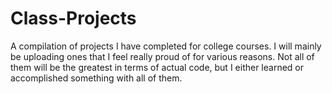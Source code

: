 # Class-Projects

A compilation of projects I have completed for college courses. I will mainly be uploading ones that I feel really proud of for various reasons. Not all of them will be the greatest in terms of actual code, but I either learned or accomplished something with all of them.
